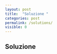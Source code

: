 ```yaml
---
layout: post
title:  "Soluzione "
categories: post
permalink: /solutions/
visible: 0
---
```


## Soluzione

```ruby

```
